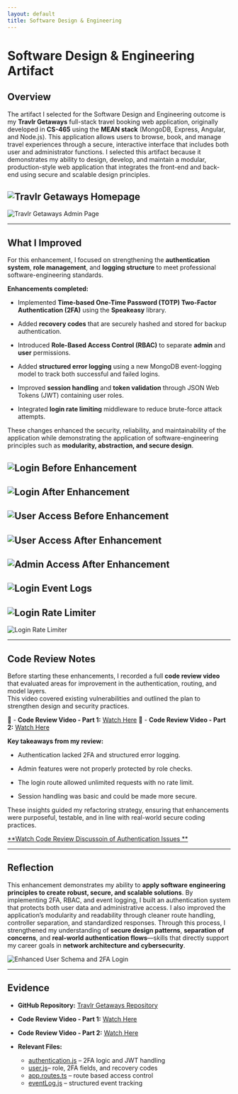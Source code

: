 ```yaml
---
layout: default
title: Software Design & Engineering
---
```


<link rel="stylesheet" href="../../assets/css/custom.css">

# Software Design & Engineering Artifact

## Overview
The artifact I selected for the Software Design and Engineering outcome is my **Travlr Getaways** full-stack travel booking web application, originally developed in **CS-465** using the **MEAN stack** (MongoDB, Express, Angular, and Node.js). This application allows users to browse, book, and manage travel experiences through a secure, interactive interface that includes both user and administrator functions. I selected this artifact because it demonstrates my ability to design, develop, and maintain a modular, production-style web application that integrates the front-end and back-end using secure and scalable design principles.


![Travlr Getaways Homepage](images/TravlrHomePage.jpg)
-
![Travlr Getaways Admin Page](images/TravlrAdminPage.jpg)

---

## What I Improved
For this enhancement, I focused on strengthening the **authentication system**, **role management**, and **logging structure** to meet professional software-engineering standards.

**Enhancements completed:**
- Implemented **Time-based One-Time Password (TOTP) Two-Factor Authentication (2FA)** using the **Speakeasy** library.
  
- Added **recovery codes** that are securely hashed and stored for backup authentication.
  
- Introduced **Role-Based Access Control (RBAC)** to separate **admin** and **user** permissions.
  
- Added **structured error logging** using a new MongoDB event-logging model to track both successful and failed logins.
   
- Improved **session handling** and **token validation** through JSON Web Tokens (JWT) containing user roles.
   
- Integrated **login rate limiting** middleware to reduce brute-force attack attempts.

These changes enhanced the security, reliability, and maintainability of the application while demonstrating the application of software-engineering principles such as **modularity, abstraction, and secure design**.


![Login Before Enhancement](images/No2FA.jpg)
-
![Login After Enhancement](images/w2FA.jpg)
-
![User Access Before Enhancement](images/TravelListingBefore.jpg)
-
![User Access After Enhancement](images/TravelListPageAfter.jpg)
-
![Admin Access After Enhancement](images/TravelListingAdmin.jpg)
-
![Login Event Logs](images/LoginEventLog.jpg)
-
![Login Rate Limiter](images/Login_Limiter1.jpg)
-
![Login Rate Limiter](images/Login_Limiter2.jpg)

---

## Code Review Notes
Before starting these enhancements, I recorded a full **code review video** that evaluated areas for improvement in the authentication, routing, and model layers.  
This video covered existing vulnerabilities and outlined the plan to strengthen design and security practices.

🎥 - **Code Review Video - Part 1:** [Watch Here](https://youtu.be/yE4y5FZN2ck)
🎥 - **Code Review Video - Part 2:** [Watch Here](https://youtu.be/-rbaklZHxl4) 

**Key takeaways from my review:** 

- Authentication lacked 2FA and structured error logging.
  
- Admin features were not properly protected by role checks.
    
- The login route allowed unlimited requests with no rate limit.
   
- Session handling was basic and could be made more secure.  

These insights guided my refactoring strategy, ensuring that enhancements were purposeful, testable, and in line with real-world secure coding practices.


[**Watch Code Review Discussoin of Authentication Issues **](https://youtu.be/Nrz5_AwpX3g)

---

## Reflection

This enhancement demonstrates my ability to **apply software engineering principles to create robust, secure, and scalable solutions**. By implementing 2FA, RBAC, and event logging, I built an authentication system that protects both user data and administrative access. I also improved the application’s modularity and readability through cleaner route handling, controller separation, and standardized responses. Through this process, I strengthened my understanding of **secure design patterns**, **separation of concerns**, and **real-world authentication flows**—skills that directly support my career goals in **network architecture and cybersecurity**.

![Enhanced User Schema and 2FA Login](images/successful2fa.jpg)

---

## Evidence

- **GitHub Repository:** [Travlr Getaways Repository](https://github.com/thatone313/CS465FullStackDevelopment)  
- **Code Review Video - Part 1:** [Watch Here](https://youtu.be/yE4y5FZN2ck)
- **Code Review Video - Part 2:** [Watch Here](https://youtu.be/-rbaklZHxl4)
  
- **Relevant Files:**
   
  - [authentication.js](https://github.com/thatone313/MWheeler_CS499_ePortfolio/blob/main/supporting_files/authentication.js) – 2FA logic and JWT handling
  - [user.js](https://github.com/thatone313/MWheeler_CS499_ePortfolio/blob/main/supporting_files/user.js)– role, 2FA fields, and recovery codes
  - [app.routes.ts](https://github.com/thatone313/MWheeler_CS499_ePortfolio/blob/main/supporting_files/app.routes.ts) – route based access control
  - [eventLog.js](https://github.com/thatone313/MWheeler_CS499_ePortfolio/blob/main/supporting_files/eventLog.js) – structured event tracking

    

